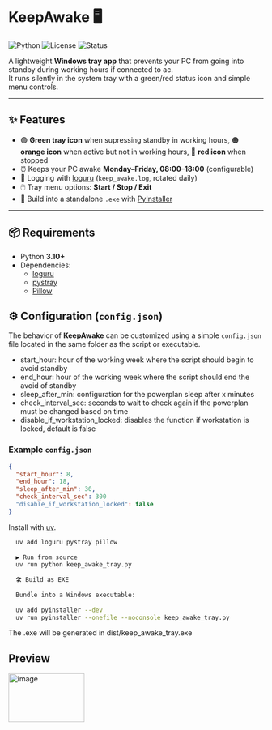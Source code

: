 # KeepAwake 🖥️

![Python](https://img.shields.io/badge/Python-3.10%2B-blue.svg)
![License](https://img.shields.io/badge/License-MIT-green.svg)
![Status](https://img.shields.io/badge/Status-Active-success.svg)

A lightweight **Windows tray app** that prevents your PC from going into standby during working hours if connected to ac.  
It runs silently in the system tray with a green/red status icon and simple menu controls.

---

## ✨ Features
- 🟢 **Green tray icon** when supressing standby in working hours, 🟠 **orange icon** when active but not in working hours, 🔴 **red icon** when stopped  
- ⏰ Keeps your PC awake **Monday–Friday, 08:00–18:00** (configurable)
- 📜 Logging with [loguru](https://github.com/Delgan/loguru) (`keep_awake.log`, rotated daily)  
- 🖱️ Tray menu options: **Start / Stop / Exit**  
- 🚀 Build into a standalone `.exe` with [PyInstaller](https://pyinstaller.org/)  

---

## 📦 Requirements
- Python **3.10+**
- Dependencies:
  - [loguru](https://github.com/Delgan/loguru)  
  - [pystray](https://github.com/moses-palmer/pystray)  
  - [Pillow](https://python-pillow.org/)  

## ⚙️ Configuration (`config.json`)

The behavior of **KeepAwake** can be customized using a simple `config.json` file located in the same folder as the script or executable.
- start_hour: hour of the working week where the script should begin to avoid standby
- end_hour: hour of the working week where the script should end the avoid of standby
- sleep_after_min: configuration for the powerplan sleep after x minutes
- check_interval_sec: seconds to wait to check again if the powerplan must be changed based on time
- disable_if_workstation_locked: disables the function if workstation is locked, default is false

### Example `config.json`

```json
{
  "start_hour": 8,
  "end_hour": 18,
  "sleep_after_min": 30,
  "check_interval_sec": 300
  "disable_if_workstation_locked": false
}
```

Install with [uv](https://github.com/astral-sh/uv).  

```bash
  uv add loguru pystray pillow
  
  ▶️ Run from source
  uv run python keep_awake_tray.py
  
  🛠️ Build as EXE
  
  Bundle into a Windows executable:
  
  uv add pyinstaller --dev
  uv run pyinstaller --onefile --noconsole keep_awake_tray.py
  ```
  
  The .exe will be generated in dist/keep_awake_tray.exe

## Preview
  <img width="150" height="96" alt="image" src="https://github.com/user-attachments/assets/54e8d67b-0f16-42ce-92c1-f5883492a729" />

